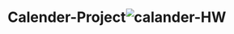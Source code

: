 # Calender-Project![calander-HW](https://user-images.githubusercontent.com/106440999/181662016-3d13331a-76a5-4619-9569-efe4886d4b46.PNG)
